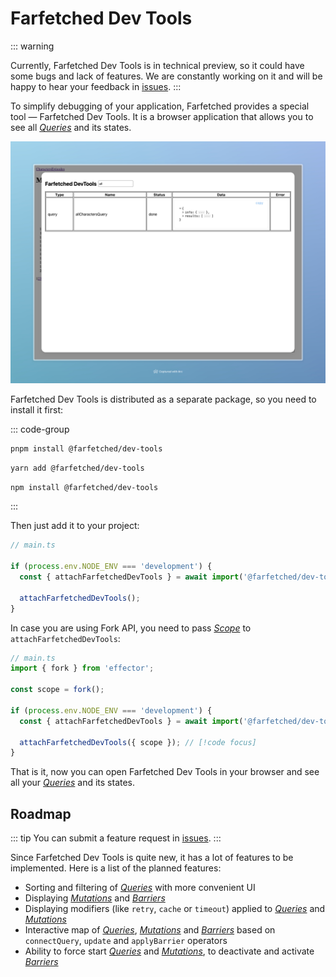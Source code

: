 # Farfetched Dev Tools

::: warning

Currently, Farfetched Dev Tools is in technical preview, so it could have some bugs and lack of features. We are constantly working on it and will be happy to hear your feedback in [issues](https://github.com/igorkamyshev/farfetched/issues).
:::

To simplify debugging of your application, Farfetched provides a special tool — Farfetched Dev Tools. It is a browser application that allows you to see all [_Queries_](/api/primitives/query) and its states.

![DevTools UI](./assets/devtools.jpeg)

Farfetched Dev Tools is distributed as a separate package, so you need to install it first:

::: code-group

```sh [pnpm]
pnpm install @farfetched/dev-tools
```

```sh [yarn]
yarn add @farfetched/dev-tools
```

```sh [npm]
npm install @farfetched/dev-tools
```

:::

Then just add it to your project:

```ts
// main.ts

if (process.env.NODE_ENV === 'development') {
  const { attachFarfetchedDevTools } = await import('@farfetched/dev-tools');

  attachFarfetchedDevTools();
}
```

In case you are using Fork API, you need to pass [_Scope_](https://effector.dev/en/api/effector/scope/) to `attachFarfetchedDevTools`:

```ts
// main.ts
import { fork } from 'effector';

const scope = fork();

if (process.env.NODE_ENV === 'development') {
  const { attachFarfetchedDevTools } = await import('@farfetched/dev-tools');

  attachFarfetchedDevTools({ scope }); // [!code focus]
}
```

That is it, now you can open Farfetched Dev Tools in your browser and see all your [_Queries_](/api/primitives/query) and its states.

## Roadmap

::: tip
You can submit a feature request in [issues](https://github.com/igorkamyshev/farfetched/issues).
:::

Since Farfetched Dev Tools is quite new, it has a lot of features to be implemented. Here is a list of the planned features:

- Sorting and filtering of [_Queries_](/api/primitives/query) with more convenient UI
- Displaying [_Mutations_](/api/primitives/mutation) and [_Barriers_](/api/primitives/barrier)
- Displaying modifiers (like `retry`, `cache` or `timeout`) applied to [_Queries_](/api/primitives/query) and [_Mutations_](/api/primitives/mutation)
- Interactive map of [_Queries_](/api/primitives/query), [_Mutations_](/api/primitives/mutation) and [_Barriers_](/api/primitives/barrier) based on `connectQuery`, `update` and `applyBarrier` operators
- Ability to force start [_Queries_](/api/primitives/query) and [_Mutations_](/api/primitives/mutation), to deactivate and activate [_Barriers_](/api/primitives/barrier)
